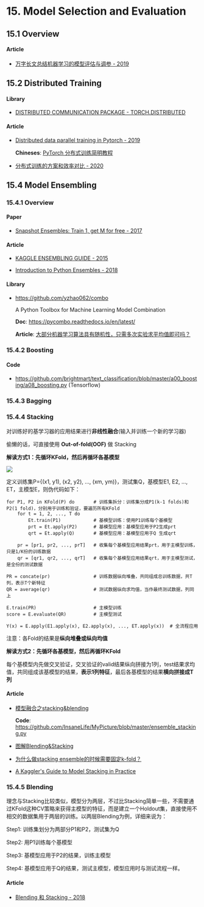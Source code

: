 # 15. Model Selection and Evaluation

## 15.1 Overview

#### Article

- [万字长文总结机器学习的模型评估与调参 - 2019](https://mp.weixin.qq.com/s?__biz=MzIwOTc2MTUyMg==&mid=2247492923&idx=2&sn=15fd5960ca20f1bd81916e625f929448)

## 15.2 Distributed Training

#### Library

- [DISTRIBUTED COMMUNICATION PACKAGE - TORCH.DISTRIBUTED](https://pytorch.org/docs/stable/distributed.html)

#### Article

- [Distributed data parallel training in Pytorch - 2019](https://yangkky.github.io/2019/07/08/distributed-pytorch-tutorial.html)

    **Chineses**: [PyTorch 分布式训练简明教程](https://mp.weixin.qq.com/s/zv56wfusfPkBNYPiA2a51g)

- [分布式训练的方案和效率对比 - 2020](https://mp.weixin.qq.com/s/nTBuYuW7h9wZYuo3w1xGmQ)


## 15.4 Model Ensembling

### 15.4.1 Overview

#### Paper

- [Snapshot Ensembles: Train 1, get M for free - 2017](https://arxiv.org/abs/1704.00109)

#### Article

- [KAGGLE ENSEMBLING GUIDE - 2015](https://mlwave.com/kaggle-ensembling-guide/)

- [Introduction to Python Ensembles - 2018](https://www.dataquest.io/blog/introduction-to-ensembles/)

#### Library

- <https://github.com/yzhao062/combo>

    A Python Toolbox for Machine Learning Model Combination

    **Doc**: <https://pycombo.readthedocs.io/en/latest/>

    **Article**: [大部分机器学习算法具有随机性，只需多次实验求平均值即可吗？](https://www.zhihu.com/question/328157418/answer/746533382)


### 15.4.2 Boosting

#### Code

- <https://github.com/brightmart/text_classification/blob/master/a00_boosting/a08_boosting.py> (Tensorflow)


### 15.4.3 Bagging


### 15.4.4 Stacking 

对训练好的基学习器的应用结果进行**非线性融合**(输入并训练一个新的学习器)

偷懒的话，可直接使用 **Out-of-fold(OOF)** 做 Stacking

**解读方式1：先循环KFold，然后再循环各基模型**

![](https://raw.githubusercontent.com/liuyaox/ImageHosting/master/for_markdown/Stacking.png)

定义训练集P={(x1, y1), (x2, y2), ..., (xm, ym)}，测试集Q，基模型E1, E2, ..., ET，主模型E，则伪代码如下：

```
for P1, P2 in KFold(P) do       # 训练集拆分：训练集分成P1(k-1 folds)和P2(1 fold)，分别用于训练和验证，要遍历所有KFold
    for t = 1, 2, ..., T do
        Et.train(P1)            # 基模型训练：使用P1训练每个基模型
        prt = Et.apply(P2)      # 基模型应用：基模型应用于P2生成prt
        qrt = Et.apply(Q)       # 基模型应用：基模型应用于Q 生成qrt
    
    pr = [pr1, pr2, ..., prT]   # 收集每个基模型应用结果prt，用于主模型训练，只是1/K份的训练数据
    qr = [qr1, qr2, ..., qrT]   # 收集每个基模型应用结果qrt，用于主模型测试，是全份的测试数据

PR = concate(pr)                # 训练数据纵向堆叠，共同组成总训练数据，共T列，表示T个新特征
QR = average(qr)                # 测试数据纵向求均值，当作最终测试数据，列同上

E.train(PR)                     # 主模型训练
score = E.evaluate(QR)          # 主模型测试

Y(x) = E.apply(E1.apply(x), E2.apply(x), ..., ET.apply(x))  # 全流程应用
```

注意：各Fold的结果是**纵向堆叠或纵向均值**

**解读方式2：先循环各基模型，然后再循环KFold**

每个基模型内先做交叉验证，交叉验证的valid结果纵向拼接为1列，test结果求均值，共同组成该基模型的结果，**表示1列特征**，最后各基模型的结果**横向拼接成T列**

#### Article

- [模型融合之stacking&blending](https://zhuanlan.zhihu.com/p/42229791)

    **Code**: <https://github.com/InsaneLife/MyPicture/blob/master/ensemble_stacking.py>

- [图解Blending&Stacking](https://blog.csdn.net/sinat_35821976/article/details/83622594)

- [为什么做stacking ensemble的时候需要固定k-fold？](https://www.zhihu.com/question/61467937/answer/188191424)

- [A Kaggler's Guide to Model Stacking in Practice](http://blog.kaggle.com/2016/12/27/a-kagglers-guide-to-model-stacking-in-practice/)


### 15.4.5 Blending

理念与Stacking比较类似，模型分为两层，不过比Stacking简单一些，不需要通过KFold这种CV策略来获得主模型的特征，而是建立一个Holdout集，直接使用不相交的数据集用于两层的训练。以两层Blending为例，详细来说为：

Step1: 训练集划分为两部分P1和P2，测试集为Q

Step2: 用P1训练每个基模型

Step3: 基模型应用于P2的结果，训练主模型

Step4: 基模型应用于Q的结果，测试主模型，模型应用时与测试流程一样。

#### Article

- [Blending 和 Stacking - 2018](https://blog.csdn.net/u010412858/article/details/80785429)
